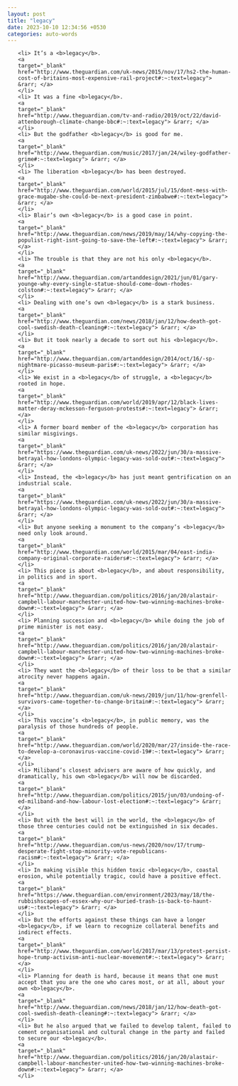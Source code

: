 ```yaml
---
layout: post
title: "legacy"
date: 2023-10-10 12:34:56 +0530
categories: auto-words
---
```

<ol>

    <li> It’s a <b>legacy</b>.
    <a 
    target="_blank" 
    href="http://www.theguardian.com/uk-news/2015/nov/17/hs2-the-human-cost-of-britains-most-expensive-rail-project#:~:text=legacy"> &rarr; </a>
    </li>
    <li> It was a fine <b>legacy</b>.
    <a 
    target="_blank" 
    href="http://www.theguardian.com/tv-and-radio/2019/oct/22/david-attenborough-climate-change-bbc#:~:text=legacy"> &rarr; </a>
    </li>
    <li> But the godfather <b>legacy</b> is good for me.
    <a 
    target="_blank" 
    href="http://www.theguardian.com/music/2017/jan/24/wiley-godfather-grime#:~:text=legacy"> &rarr; </a>
    </li>
    <li> The liberation <b>legacy</b> has been destroyed.
    <a 
    target="_blank" 
    href="http://www.theguardian.com/world/2015/jul/15/dont-mess-with-grace-mugabe-she-could-be-next-president-zimbabwe#:~:text=legacy"> &rarr; </a>
    </li>
    <li> Blair’s own <b>legacy</b> is a good case in point.
    <a 
    target="_blank" 
    href="http://www.theguardian.com/news/2019/may/14/why-copying-the-populist-right-isnt-going-to-save-the-left#:~:text=legacy"> &rarr; </a>
    </li>
    <li> The trouble is that they are not his only <b>legacy</b>.
    <a 
    target="_blank" 
    href="http://www.theguardian.com/artanddesign/2021/jun/01/gary-younge-why-every-single-statue-should-come-down-rhodes-colston#:~:text=legacy"> &rarr; </a>
    </li>
    <li> Dealing with one’s own <b>legacy</b> is a stark business.
    <a 
    target="_blank" 
    href="http://www.theguardian.com/news/2018/jan/12/how-death-got-cool-swedish-death-cleaning#:~:text=legacy"> &rarr; </a>
    </li>
    <li> But it took nearly a decade to sort out his <b>legacy</b>.
    <a 
    target="_blank" 
    href="http://www.theguardian.com/artanddesign/2014/oct/16/-sp-nightmare-picasso-museum-paris#:~:text=legacy"> &rarr; </a>
    </li>
    <li> We exist in a <b>legacy</b> of struggle, a <b>legacy</b> rooted in hope.
    <a 
    target="_blank" 
    href="http://www.theguardian.com/world/2019/apr/12/black-lives-matter-deray-mckesson-ferguson-protests#:~:text=legacy"> &rarr; </a>
    </li>
    <li> A former board member of the <b>legacy</b> corporation has similar misgivings.
    <a 
    target="_blank" 
    href="https://www.theguardian.com/uk-news/2022/jun/30/a-massive-betrayal-how-londons-olympic-legacy-was-sold-out#:~:text=legacy"> &rarr; </a>
    </li>
    <li> Instead, the <b>legacy</b> has just meant gentrification on an industrial scale.
    <a 
    target="_blank" 
    href="https://www.theguardian.com/uk-news/2022/jun/30/a-massive-betrayal-how-londons-olympic-legacy-was-sold-out#:~:text=legacy"> &rarr; </a>
    </li>
    <li> But anyone seeking a monument to the company’s <b>legacy</b> need only look around.
    <a 
    target="_blank" 
    href="http://www.theguardian.com/world/2015/mar/04/east-india-company-original-corporate-raiders#:~:text=legacy"> &rarr; </a>
    </li>
    <li> This piece is about <b>legacy</b>, and about responsibility, in politics and in sport.
    <a 
    target="_blank" 
    href="http://www.theguardian.com/politics/2016/jan/20/alastair-campbell-labour-manchester-united-how-two-winning-machines-broke-down#:~:text=legacy"> &rarr; </a>
    </li>
    <li> Planning succession and <b>legacy</b> while doing the job of prime minister is not easy.
    <a 
    target="_blank" 
    href="http://www.theguardian.com/politics/2016/jan/20/alastair-campbell-labour-manchester-united-how-two-winning-machines-broke-down#:~:text=legacy"> &rarr; </a>
    </li>
    <li> They want the <b>legacy</b> of their loss to be that a similar atrocity never happens again.
    <a 
    target="_blank" 
    href="http://www.theguardian.com/uk-news/2019/jun/11/how-grenfell-survivors-came-together-to-change-britain#:~:text=legacy"> &rarr; </a>
    </li>
    <li> This vaccine’s <b>legacy</b>, in public memory, was the paralysis of those hundreds of people.
    <a 
    target="_blank" 
    href="http://www.theguardian.com/world/2020/mar/27/inside-the-race-to-develop-a-coronavirus-vaccine-covid-19#:~:text=legacy"> &rarr; </a>
    </li>
    <li> Miliband’s closest advisers are aware of how quickly, and dramatically, his own <b>legacy</b> will now be discarded.
    <a 
    target="_blank" 
    href="http://www.theguardian.com/politics/2015/jun/03/undoing-of-ed-miliband-and-how-labour-lost-election#:~:text=legacy"> &rarr; </a>
    </li>
    <li> But with the best will in the world, the <b>legacy</b> of those three centuries could not be extinguished in six decades.
    <a 
    target="_blank" 
    href="http://www.theguardian.com/us-news/2020/nov/17/trump-desperate-fight-stop-minority-vote-republicans-racism#:~:text=legacy"> &rarr; </a>
    </li>
    <li> In making visible this hidden toxic <b>legacy</b>, coastal erosion, while potentially tragic, could have a positive effect.
    <a 
    target="_blank" 
    href="https://www.theguardian.com/environment/2023/may/18/the-rubbishscapes-of-essex-why-our-buried-trash-is-back-to-haunt-us#:~:text=legacy"> &rarr; </a>
    </li>
    <li> But the efforts against these things can have a longer <b>legacy</b>, if we learn to recognize collateral benefits and indirect effects.
    <a 
    target="_blank" 
    href="http://www.theguardian.com/world/2017/mar/13/protest-persist-hope-trump-activism-anti-nuclear-movement#:~:text=legacy"> &rarr; </a>
    </li>
    <li> Planning for death is hard, because it means that one must accept that you are the one who cares most, or at all, about your own <b>legacy</b>.
    <a 
    target="_blank" 
    href="http://www.theguardian.com/news/2018/jan/12/how-death-got-cool-swedish-death-cleaning#:~:text=legacy"> &rarr; </a>
    </li>
    <li> But he also argued that we failed to develop talent, failed to cement organisational and cultural change in the party and failed to secure our <b>legacy</b>.
    <a 
    target="_blank" 
    href="http://www.theguardian.com/politics/2016/jan/20/alastair-campbell-labour-manchester-united-how-two-winning-machines-broke-down#:~:text=legacy"> &rarr; </a>
    </li>